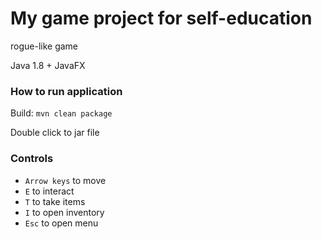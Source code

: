 # My game project for self-education

rogue-like game

Java 1.8 + JavaFX

### How to run application

Build: `mvn clean package`

Double click to jar file

### Controls

- `Arrow keys` to move
- `E` to interact
- `T` to take items
- `I` to open inventory
- `Esc` to open menu